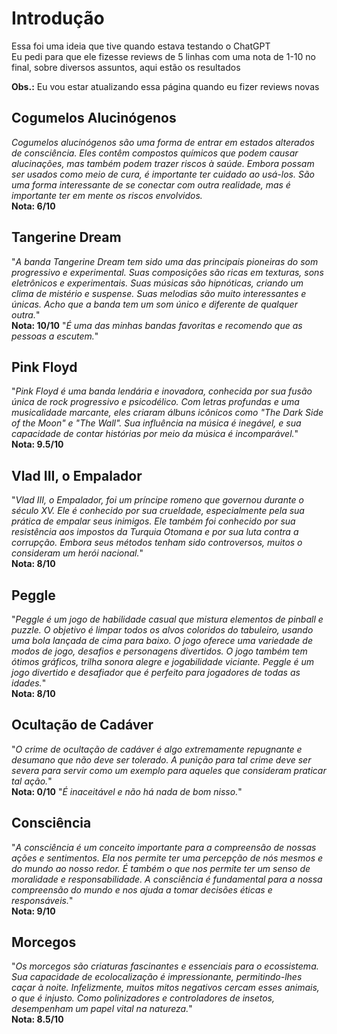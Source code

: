 # Introdução
Essa foi uma ideia que tive quando estava testando o ChatGPT<br>
Eu pedi para que ele fizesse reviews de 5 linhas com uma nota de 1-10 no final, sobre diversos assuntos,
 aqui estão os resultados

**Obs.:** Eu vou estar atualizando essa página quando eu fizer reviews novas

## Cogumelos Alucinógenos
*Cogumelos alucinógenos são uma forma de entrar em estados alterados de consciência. Eles contêm compostos químicos
 que podem causar alucinações, mas também podem trazer riscos à saúde. Embora possam ser usados como meio de cura,
 é importante ter cuidado ao usá-los. São uma forma interessante de se conectar com outra realidade, mas é importante
 ter em mente os riscos envolvidos.* <br>
**Nota: 6/10**

## Tangerine Dream
"*A banda Tangerine Dream tem sido uma das principais pioneiras do som progressivo e experimental.
 Suas composições são ricas em texturas, sons eletrônicos e experimentais. Suas músicas são hipnóticas,
 criando um clima de mistério e suspense. Suas melodias são muito interessantes e únicas. Acho que a banda
 tem um som único e diferente de qualquer outra.*" <br>
**Nota: 10/10** "*É uma das minhas bandas favoritas e recomendo que as pessoas a escutem.*"

## Pink Floyd
"*Pink Floyd é uma banda lendária e inovadora, conhecida por sua fusão única de rock progressivo e psicodélico.
 Com letras profundas e uma musicalidade marcante, eles criaram álbuns icônicos como "The Dark Side of the Moon" e
 "The Wall". Sua influência na música é inegável, e sua capacidade de contar histórias por meio da música é incomparável.*" <br>
**Nota: 9.5/10**

## Vlad III, o Empalador
"*Vlad III, o Empalador, foi um príncipe romeno que governou durante o século XV.
 Ele é conhecido por sua crueldade, especialmente pela sua prática de empalar seus inimigos.
 Ele também foi conhecido por sua resistência aos impostos da Turquia Otomana e por sua luta contra a corrupção.
 Embora seus métodos tenham sido controversos, muitos o consideram um herói nacional.*" <br>
**Nota: 8/10**

## Peggle
"*Peggle é um jogo de habilidade casual que mistura elementos de pinball e puzzle.
 O objetivo é limpar todos os alvos coloridos do tabuleiro, usando uma bola lançada de cima para baixo.
 O jogo oferece uma variedade de modos de jogo, desafios e personagens divertidos. O jogo também tem ótimos gráficos,
 trilha sonora alegre e jogabilidade viciante. Peggle é um jogo divertido e desafiador que é perfeito para jogadores
 de todas as idades.*"<br>
**Nota: 8/10**

## Ocultação de Cadáver
"*O crime de ocultação de cadáver é algo extremamente repugnante e desumano que não deve ser tolerado.
 A punição para tal crime deve ser severa para servir como um exemplo para aqueles que consideram praticar tal ação.*" <br>
**Nota: 0/10** "*É inaceitável e não há nada de bom nisso.*"

## Consciência
"*A consciência é um conceito importante para a compreensão de nossas ações e sentimentos.
 Ela nos permite ter uma percepção de nós mesmos e do mundo ao nosso redor.
 É também o que nos permite ter um senso de moralidade e responsabilidade. A consciência é
 fundamental para a nossa compreensão do mundo e nos ajuda a tomar decisões éticas e responsáveis.*" <br>
**Nota: 9/10**


## Morcegos
"*Os morcegos são criaturas fascinantes e essenciais para o ecossistema.
 Sua capacidade de ecolocalização é impressionante, permitindo-lhes caçar à noite. Infelizmente,
 muitos mitos negativos cercam esses animais, o que é injusto. Como polinizadores e controladores de insetos,
 desempenham um papel vital na natureza.*"<br>
**Nota: 8.5/10**
